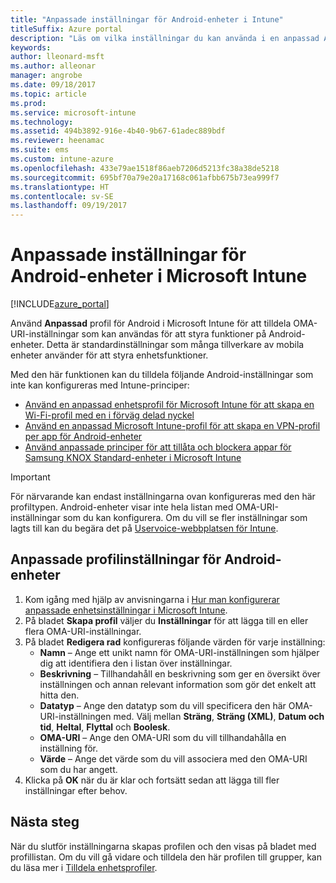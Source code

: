 ```yaml
---
title: "Anpassade inställningar för Android-enheter i Intune"
titleSuffix: Azure portal
description: "Läs om vilka inställningar du kan använda i en anpassad Android-profil.”"
keywords: 
author: lleonard-msft
ms.author: alleonar
manager: angrobe
ms.date: 09/18/2017
ms.topic: article
ms.prod: 
ms.service: microsoft-intune
ms.technology: 
ms.assetid: 494b3892-916e-4b40-9b67-61adec889bdf
ms.reviewer: heenamac
ms.suite: ems
ms.custom: intune-azure
ms.openlocfilehash: 433e79ae1518f86aeb7206d5213fc38a38de5218
ms.sourcegitcommit: 695bf70a79e20a17168c061afbb675b73ea999f7
ms.translationtype: HT
ms.contentlocale: sv-SE
ms.lasthandoff: 09/19/2017
---
```

# <a name="custom-settings-for-android-devices-in-microsoft-intune"></a>Anpassade inställningar för Android-enheter i Microsoft Intune

[!INCLUDE[azure_portal](./includes/azure_portal.md)]

Använd **Anpassad** profil för Android i Microsoft Intune för att tilldela OMA-URI-inställningar som kan användas för att styra funktioner på Android-enheter. Detta är standardinställningar som många tillverkare av mobila enheter använder för att styra enhetsfunktioner.

Med den här funktionen kan du tilldela följande Android-inställningar som inte kan konfigureras med Intune-principer:

- [Använd en anpassad enhetsprofil för Microsoft Intune för att skapa en Wi-Fi-profil med en i förväg delad nyckel](/intune/wi-fi-profile-shared-key)
- [Använd en anpassad Microsoft Intune-profil för att skapa en VPN-profil per app för Android-enheter](/intune/android-pulse-secure-per-app-vpn)
- [Använd anpassade principer för att tillåta och blockera appar för Samsung KNOX Standard-enheter i Microsoft Intune](/intune/samsung-knox-apps-allow-block)

>[!IMPORTANT]
>För närvarande kan endast inställningarna ovan konfigureras med den här profiltypen. Android-enheter visar inte hela listan med OMA-URI-inställningar som du kan konfigurera. Om du vill se fler inställningar som lagts till kan du begära det på [Uservoice-webbplatsen för Intune](https://microsoftintune.uservoice.com/forums/291681-ideas).

## <a name="custom-profile-settings-for-android-devices"></a>Anpassade profilinställningar för Android-enheter

1. Kom igång med hjälp av anvisningarna i [Hur man konfigurerar anpassade enhetsinställningar i Microsoft Intune](custom-settings-configure.md).
2. På bladet **Skapa profil** väljer du **Inställningar** för att lägga till en eller flera OMA-URI-inställningar.
3. På bladet **Redigera rad** konfigureras följande värden för varje inställning:
    - **Namn** – Ange ett unikt namn för OMA-URI-inställningen som hjälper dig att identifiera den i listan över inställningar.
    - **Beskrivning** – Tillhandahåll en beskrivning som ger en översikt över inställningen och annan relevant information som gör det enkelt att hitta den.
    - **Datatyp** – Ange den datatyp som du vill specificera den här OMA-URI-inställningen med. Välj mellan **Sträng**, **Sträng (XML)**, **Datum och tid**, **Heltal**, **Flyttal** och **Boolesk**.
    - **OMA-URI** – Ange den OMA-URI som du vill tillhandahålla en inställning för.
    - **Värde** – Ange det värde som du vill associera med den OMA-URI som du har angett.
4. Klicka på **OK** när du är klar och fortsätt sedan att lägga till fler inställningar efter behov.

## <a name="next-steps"></a>Nästa steg

När du slutför inställningarna skapas profilen och den visas på bladet med profillistan. Om du vill gå vidare och tilldela den här profilen till grupper, kan du läsa mer i [Tilldela enhetsprofiler](device-profile-assign.md).




